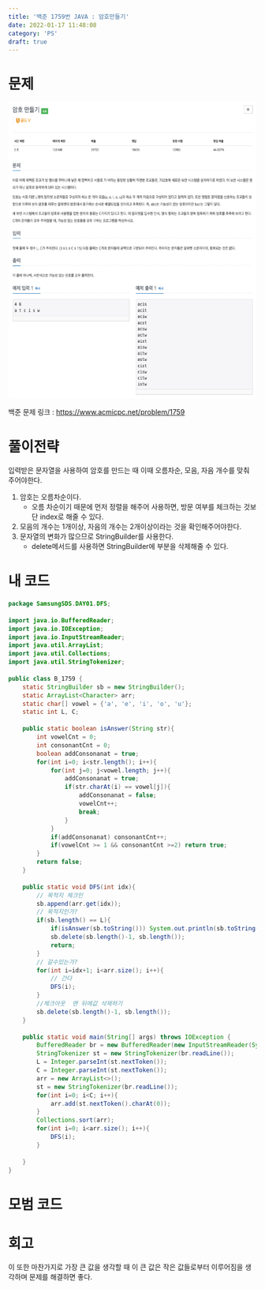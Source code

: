 ```yaml
---
title: '백준 1759번 JAVA : 암호만들기'
date: 2022-01-17 11:48:08
category: 'PS'
draft: true
---
```


# 문제

<p align="center"><img src="1.png" height="600px" width="600px"></p>

백준 문제 링크 : https://www.acmicpc.net/problem/1759

# 풀이전략

입력받은 문자열을 사용하여 암호를 만드는 때 이때 오름차순, 모음, 자음 개수를 맞춰 주어야한다.

1. 암호는 오름차순이다.
   - 오름 차순이기 때문에 먼저 정렬을 해주어 사용하면, 방문 여부를 체크하는 것보단 index로 해줄 수 있다.
2. 모음의 개수는 1개이상, 자음의 개수는 2개이상이라는 것을 확인해주어야한다.
3. 문자열의 변화가 많으므로 StringBuilder를 사용한다.
   - delete메서드를 사용하면 StringBuilder에 부분을 삭제해줄 수 있다.

# 내 코드

```java
package SamsungSDS.DAY01.DFS;

import java.io.BufferedReader;
import java.io.IOException;
import java.io.InputStreamReader;
import java.util.ArrayList;
import java.util.Collections;
import java.util.StringTokenizer;

public class B_1759 {
    static StringBuilder sb = new StringBuilder();
    static ArrayList<Character> arr;
    static char[] vowel = {'a', 'e', 'i', 'o', 'u'};
    static int L, C;

    public static boolean isAnswer(String str){
        int vowelCnt = 0;
        int consonantCnt = 0;
        boolean addConsonanat = true;
        for(int i=0; i<str.length(); i++){
            for(int j=0; j<vowel.length; j++){
                addConsonanat = true;
                if(str.charAt(i) == vowel[j]){
                    addConsonanat = false;
                    vowelCnt++;
                    break;
                }
            }
            if(addConsonanat) consonantCnt++;
            if(vowelCnt >= 1 && consonantCnt >=2) return true;
        }
        return false;
    }

    public static void DFS(int idx){
        // 목적지 체크인
        sb.append(arr.get(idx));
        // 목적지인가?
        if(sb.length() == L){
            if(isAnswer(sb.toString())) System.out.println(sb.toString());
            sb.delete(sb.length()-1, sb.length());
            return;
        }
        // 갈수있는가?
        for(int i=idx+1; i<arr.size(); i++){
            // 간다
            DFS(i);
        }
        //체크아웃  맨 뒤에값 삭제하기
        sb.delete(sb.length()-1, sb.length());
    }

    public static void main(String[] args) throws IOException {
        BufferedReader br = new BufferedReader(new InputStreamReader(System.in));
        StringTokenizer st = new StringTokenizer(br.readLine());
        L = Integer.parseInt(st.nextToken());
        C = Integer.parseInt(st.nextToken());
        arr = new ArrayList<>();
        st = new StringTokenizer(br.readLine());
        for(int i=0; i<C; i++){
            arr.add(st.nextToken().charAt(0));
        }
        Collections.sort(arr);
        for(int i=0; i<arr.size(); i++){
            DFS(i);
        }

    }
}
```

# 모범 코드

# 회고

이 또한 마찬가지로 가장 큰 값을 생각할 때 이 큰 값은 작은 값들로부터 이루어짐을 생각하며 문제를 해결하면 좋다.
